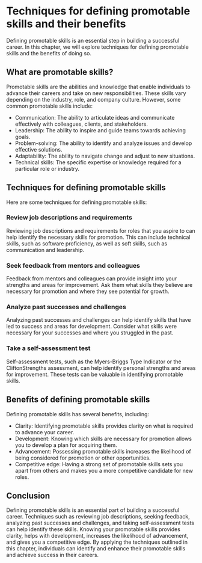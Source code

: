 Techniques for defining promotable skills and their benefits
===================================================================================================

Defining promotable skills is an essential step in building a successful career. In this chapter, we will explore techniques for defining promotable skills and the benefits of doing so.

What are promotable skills?
---------------------------

Promotable skills are the abilities and knowledge that enable individuals to advance their careers and take on new responsibilities. These skills vary depending on the industry, role, and company culture. However, some common promotable skills include:

* Communication: The ability to articulate ideas and communicate effectively with colleagues, clients, and stakeholders.
* Leadership: The ability to inspire and guide teams towards achieving goals.
* Problem-solving: The ability to identify and analyze issues and develop effective solutions.
* Adaptability: The ability to navigate change and adjust to new situations.
* Technical skills: The specific expertise or knowledge required for a particular role or industry.

Techniques for defining promotable skills
-----------------------------------------

Here are some techniques for defining promotable skills:

### Review job descriptions and requirements

Reviewing job descriptions and requirements for roles that you aspire to can help identify the necessary skills for promotion. This can include technical skills, such as software proficiency, as well as soft skills, such as communication and leadership.

### Seek feedback from mentors and colleagues

Feedback from mentors and colleagues can provide insight into your strengths and areas for improvement. Ask them what skills they believe are necessary for promotion and where they see potential for growth.

### Analyze past successes and challenges

Analyzing past successes and challenges can help identify skills that have led to success and areas for development. Consider what skills were necessary for your successes and where you struggled in the past.

### Take a self-assessment test

Self-assessment tests, such as the Myers-Briggs Type Indicator or the CliftonStrengths assessment, can help identify personal strengths and areas for improvement. These tests can be valuable in identifying promotable skills.

Benefits of defining promotable skills
--------------------------------------

Defining promotable skills has several benefits, including:

* Clarity: Identifying promotable skills provides clarity on what is required to advance your career.
* Development: Knowing which skills are necessary for promotion allows you to develop a plan for acquiring them.
* Advancement: Possessing promotable skills increases the likelihood of being considered for promotion or other opportunities.
* Competitive edge: Having a strong set of promotable skills sets you apart from others and makes you a more competitive candidate for new roles.

Conclusion
----------

Defining promotable skills is an essential part of building a successful career. Techniques such as reviewing job descriptions, seeking feedback, analyzing past successes and challenges, and taking self-assessment tests can help identify these skills. Knowing your promotable skills provides clarity, helps with development, increases the likelihood of advancement, and gives you a competitive edge. By applying the techniques outlined in this chapter, individuals can identify and enhance their promotable skills and achieve success in their careers.
